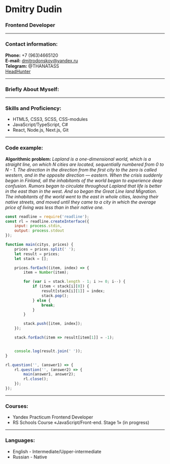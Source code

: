 # Dmitry Dudin
### Frontend Developer

---

### Contact information:

**Phone:** +7 (963)4665120<br>
**E-mail:** dmitrodonskoy@yandex.ru<br>
**Telegram:** @THANATASS<br>
[HeadHunter](https://hh.ru/resume/fab1aeb9ff08bb51ed0039ed1f496379313442)<br>

---

### Briefly About Myself:



---

### Skills and Proficiency:

- HTML5, CSS3, SCSS, CSS-modules
- JavaScript/TypeScript, C#
- React, Node.js, Next.js, Git

---

### Code example:

**Algorithmic problem:**
*Lapland is a one-dimensional world, which is a straight line, on which N cities are located, sequentially numbered from 0 to N - 1. The direction in the direction from the first city to the zero is called western, and in the opposite direction — eastern.
When the crisis suddenly began in Finland, all the inhabitants of the world began to experience deep confusion. Rumors began to circulate throughout Lapland that life is better in the east than in the west.
And so began the Great Line land Migration. The inhabitants of the world went to the east in whole cities, leaving their native streets, and moved until they came to a city in which the average price of living was less than in their native one.*

```javascript
const readline = require('readline');
const rl = readline.createInterface({
    input: process.stdin,
    output: process.stdout
});

function main(citys, prices) {
    prices = prices.split(' ');
    let result = prices;
    let stack = [];

    prices.forEach((item, index) => {
        item = Number(item);

        for (var i = stack.length - 1; i >= 0; i--) {
            if (item < stack[i][0]) {
                result[stack[i][1]] = index;
                stack.pop();
            } else {
                break;
            }
        }

        stack.push([item, index]);
    });

    stack.forEach(item => result[item[1]] = -1);


    console.log(result.join(' '));
}

rl.question('', (answer1) => {
    rl.question('', (answer2) => {
        main(answer1, answer2);
        rl.close();
    });
});
```
---

### Courses:

- Yandex Practicum Frontend Developer
- RS Schools Course «JavaScript/Front-end. Stage 1» (in progress)

---

### Languages:

- English \- Intermediate/Upper-intermediate
- Russian \- Native
